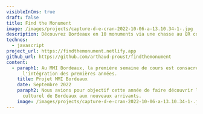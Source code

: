 ```yaml
---
visibleInCms: true
draft: false
title: Find the Monument
image: /images/projects/capture-d-e-cran-2022-10-06-a-13.10.34-1-.jpg
description: Découvrez Bordeaux en 10 monuments via une chasse au QR code dans la ville
technos:
  - javascript
project_url: https://findthemonument.netlify.app
github_url: https://github.com/arthaud-proust/findthemonument
content:
  - paraph1: Au MMI Bordeaux, la première semaine de cours est consacrée à
      l'intégration des premières années.
    title: Projet MMI Bordeaux
    date: Septembre 2022
    paraph2: N﻿ous avions pour objectif cette année de faire découvrir le patrimoine
      culturel de Bordeaux aux nouveaux arrivants.
    image: /images/projects/capture-d-e-cran-2022-10-06-a-13.10.34-1-.jpg
---
```

